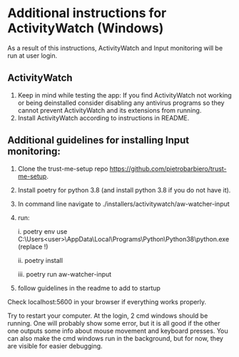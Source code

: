 # Additional instructions for ActivityWatch (Windows)
As a result of this instructions, ActivityWatch and Input monitoring will be run at user login.
## ActivityWatch
1.	Keep in mind while testing the app: If you find ActivityWatch not working or being deinstalled consider disabling any antivirus programs so they cannot prevent ActivityWatch and its extensions from running.
2.	Install ActivityWatch according to instructions in README.

## Additional guidelines for installing Input monitoring: 
1.	Clone the trust-me-setup repo https://github.com/pietrobarbiero/trust-me-setup.
2.	Install poetry for python 3.8 (and install python 3.8 if you do not have it).
3.	In command line navigate to ./installers/activitywatch/aw-watcher-input
4. run:

    i. poetry env use C:\Users\<user>\AppData\Local\Programs\Python\Python38\python.exe (replace <user> !)

    ii. poetry install
    
    iii. poetry run aw-watcher-input
5.	follow guidelines in the readme to add to startup


Check localhost:5600 in your browser if everything works properly.


Try to restart your computer. At the login, 2 cmd windows should be running. One will probably show some error, but it is all good if the other one outputs some info about mouse movement and keyboard presses. You can also make the cmd windows run in the background, but for now, they are visible for easier debugging.
